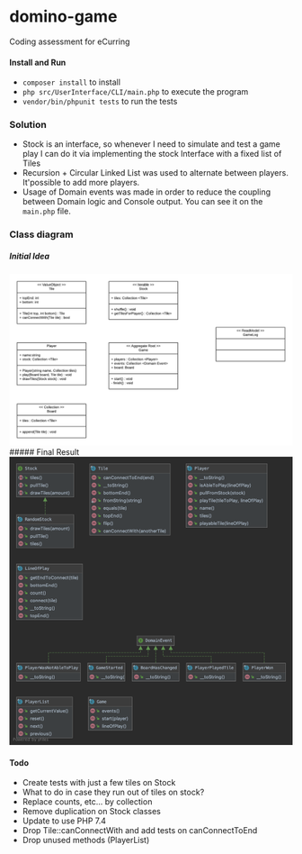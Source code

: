 # domino-game
Coding assessment for eCurring

#### Install and Run
- `composer install` to install
- `php src/UserInterface/CLI/main.php` to execute the program
- `vendor/bin/phpunit tests` to run the tests

### Solution 
- Stock is an interface, so whenever I need to simulate and test a game play I can do it via implementing the stock Interface 
with a fixed list of Tiles
- Recursion + Circular Linked List was used to alternate between players. It'possible to add more players.
- Usage of Domain events was made in order to reduce the coupling between Domain logic and Console output. You can see it 
on the `main.php` file.

### Class diagram
##### Initial Idea
<img src="docs/initial-class-diagram.png"  alt="Class diagram"/>
##### Final Result
<img src="docs/final-class-diagram.png"  alt="Class diagram"/>

#### Todo
- Create tests with just a few tiles on Stock
- What to do in case they run out of tiles on stock?
- Replace counts, etc... by collection
- Remove duplication on Stock classes
- Update to use PHP 7.4
- Drop Tile::canConnectWith and add tests on canConnectToEnd
- Drop unused methods (PlayerList)
